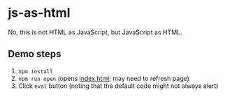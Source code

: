 # js-as-html

No, this is not HTML as JavaScript, but JavaScript as HTML.

## Demo steps

1. `npm install`
1. `npm run open` (opens [index.html](./index.html); may need to refresh page)
1. Click `eval` button (noting that the default code might not always alert)
